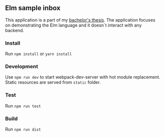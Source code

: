 ## Elm sample inbox
This application is a part of my [bachelor's thesis](https://drive.google.com/file/d/0BzfJvCA4sXjQNjJwd2twQUFOU0k/view). The application focuses on demonstrating the Elm language and it doesn`t interact with any backend.

### Install
Run `npm install` or `yarn install`

### Development
Use `npm run dev` to start webpack-dev-server with hot module replacement. Static resources are served from `static` folder.

### Test
Run `npm run test`

### Build
Run `npm run dist`
